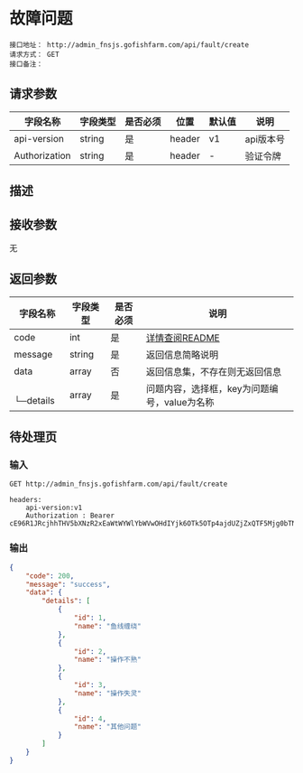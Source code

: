 # 故障问题
```
接口地址： http://admin_fnsjs.gofishfarm.com/api/fault/create
请求方式： GET
接口备注：
```
## 请求参数

| 字段名称 | 字段类型 | 是否必须 | 位置 | 默认值 | 说明 |
|    -    |    -    |    -    |  -   |   -   |  -   |
| api-version | string | 是 | header | v1 | api版本号 |
| Authorization | string | 是 | header | - | 验证令牌 |

## 描述

## 接收参数
无

## 返回参数

| 字段名称 | 字段类型 | 是否必须 | 说明 |
|    -    |    -    |    -    |   -   |
| code | int | 是 | [详情查阅README](https://github.com/waitforu/docs/blob/master/README.md#%E9%83%A8%E5%88%86%E8%BF%94%E5%9B%9E%E4%BF%A1%E6%81%AFcode%E8%A1%A8) |
| message | string | 是 | 返回信息简略说明 |
| data | array | 否 | 返回信息集，不存在则无返回信息 |
|　└─details | array | 是 | 问题内容，选择框，key为问题编号，value为名称 |

## 待处理页
### 输入
```
GET http://admin_fnsjs.gofishfarm.com/api/fault/create

headers:
	api-version:v1
	Authorization : Bearer cE96R1JRcjhhTHV5bXNzR2xEaWtWYWlYbWVwOHdIYjk6OTk5OTp4ajdUZjZxQTF5Mjg0bTNYb2FSTDlVSlNLclpkenVPZw==
```

### 输出
```json
{
    "code": 200,
    "message": "success",
    "data": {
        "details": [
            {
                "id": 1,
                "name": "鱼线缠绕"
            },
            {
                "id": 2,
                "name": "操作不熟"
            },
            {
                "id": 3,
                "name": "操作失灵"
            },
            {
                "id": 4,
                "name": "其他问题"
            }
        ]
    }
}
```